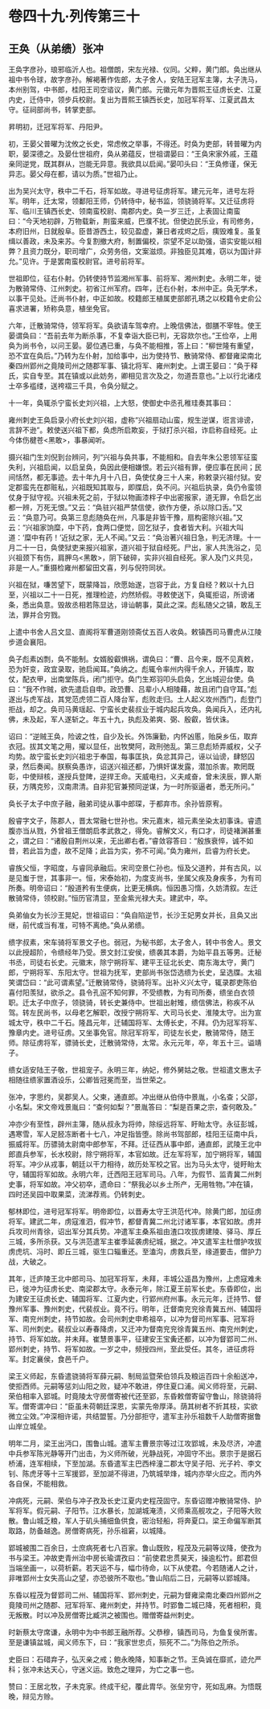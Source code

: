 # 卷四十九·列传第三十

## 王奂（从弟缋）张冲

王奂字彦孙，琅邪临沂人也。祖僧朗，宋左光禄、仪同。父粹，黄门郎。奂出继从祖中书令球，故字彦孙。解褐著作佐郎，太子舍人，安陆王冠军主簿，太子洗马，本州别驾，中书郎，桂阳王司空谘议，黄门郎。元徽元年为晋熙王征虏长史、江夏内史，迁侍中，领步兵校尉。复出为晋熙王镇西长史，加冠军将军、江夏武昌太守。征祠部尚书，转掌吏部。

昇明初，迁冠军将军、丹阳尹。

初，王晏父普曜为沈攸之长史，常虑攸之举事，不得还。时奂为吏部，转普曜为内职，晏深德之。及晏仕世祖府，奂从弟蕴反，世祖谓晏曰：“王奂宋家外戚，王蕴亲同逆党，既其群从，岂能无异意。我欲具以启闻。”晏叩头曰：“王奂修谨，保无异志。晏父母在都，请以为质。”世祖乃止。

出为吴兴太守，秩中二千石，将军如故。寻进号征虏将军。建元元年，进号左将军。明年，迁太常，领鄱阳王师，仍转侍中，秘书监，领骁骑将军。又迁征虏将军、临川王镇西长史、领南蛮校尉、南郡内史。奂一岁三迁，上表固让南蛮曰：“今天地初辟，万物载新，荆蛮来威，巴濮不扰。但使边民乐业，有司修务，本府旧州，日就殷阜。臣昔游西土，较见盈虚，兼日者戎烬之后，痍毁难复。虽复缉以善政，未及来苏。今复割撤大府，制置偏校，崇望不足以助强，语实安能以相弊？且资力既分，职司增广，众劳务倍，文案滋烦。非独臣见其难，窃以为国计非允。”见许。于是罢南蛮校尉官。进号前将军。

世祖即位，征右仆射。仍转使持节监湘州军事、前将军、湘州刺史。永明二年，徙为散骑常侍、江州刺史。初省江州军府。四年，迁右仆射，本州中正。奂无学术，以事干见处。迁尚书仆射，中正如故。校籍郎王植属吏部郎孔琇之以校籍令史俞公喜求进署，矫称奂意，植坐免官。

六年，迁散骑常侍，领军将军。奂欲请车驾幸府。上晚信佛法，御膳不宰牲。使王晏谓奂曰：“吾前去年为断杀事，不复幸诣大臣已判，无容欻尔也。”王俭卒，上用奂为尚书令，以问王晏。晏位遇已重，与奂不能相推，答上曰：“柳世隆有重望，恐不宜在奂后。”乃转为左仆射，加给事中，出为使持节、散骑常侍、都督雍梁南北秦四州郢州之竟陵司州之随郡军事、镇北将军、雍州刺史。上谓王晏曰：“奂于释氏，实自专至。其在镇或以此妨务，卿相见言次及之，勿道吾意也。”上以行北诸戍士卒多褴缕，送袴褶三千具，令奂分赋之。

十一年，奂辄杀宁蛮长史刘兴祖，上大怒，使御史中丞孔稚珪奏其事曰：

雍州刺史王奂启录小府长史刘兴祖，虚称“兴祖扇动山蛮，规生逆谋，诳言诽谤，言辞不逊”。敕使送兴祖下都，奂虑所启欺妄，于狱打杀兴祖，诈启称自经死。止今体伤楗苍<黑敢>，事暴闻听。

摄兴祖门生刘倪到台辨问，列“兴祖与奂共事，不能相和。自去年朱公恩领军征蛮失利，兴祖启闻，以启呈奂，奂因此便相嫌恨。若云兴祖有罪，便应事在民间；民间恬然，都无事迹。去十年九月十八日，奂使仗身三十人来，称敕录兴祖付狱。安定郡蛮先在郡赃私，兴祖既知其取与，即牒启，奂不问。兴祖后执录，奂仍令蛮领仗身于狱守视。兴祖未死之前，于狱以物画漆柈子中出密报家，道无罪，令启乞出都一辨，万死无恨。”又云：“奂驻兴祖严禁信使，欲作方便，杀以除口舌。”又云：“奂意乃可。奂第三息彪随奂在州，凡事是非皆干豫，扇构密除兴祖。”又云：“兴祖家饷糜，中下药，食两口便觉，回乞狱子，食者皆大利。兴祖大叫道：‘糜中有药！’近狱之家，无人不闻。”又云：“奂治著兴祖日急，判无济理。十一月二十一日，奂使狱吏来报兴祖家，道兴祖于狱自经死。尸出，家人共洗浴之，见兴祖颈下有伤，肩胛乌<黑敢>，阴下破碎，实非兴祖自经死。家人及门义共见，非是一人。”重摄检雍州都留田文喜，列与倪符同状。

兴祖在狱，嗛苦望下，既蒙降旨，欣愿始遂，岂容于此，方复自经？敕以十九日至，兴祖以二十一日死，推理检迹，灼然矫假。寻敕使送下，奂辄拒诏，所谤诸条，悉出奂意。毁故丞相若陈显达，诽讪朝事，莫此之深。彪私随父之镇，敢乱王法，罪并合穷戮。

上遣中书舍人吕文显、直阁将军曹道刚领斋仗五百人收奂。敕镇西司马曹虎从江陵步道会襄阳。

奂子彪素凶剽，奂不能制。女婿殷叡惧祸，谓奂曰：“曹、吕今来，既不见真敕，恐为奸变，政宜录取，驰启闻耳。”奂纳之。彪辄令率州内得千余人，开镇库，取仗，配衣甲，出南堂陈兵，闭门拒守。奂门生郑羽叩头启奂，乞出城迎台使。奂曰：“我不作贼，欲先遣启自申。政恐曹、吕辈小人相陵藉，故且闭门自守耳。”彪遂出与虎军战，其党范虎领二百人降台军，彪败走归。土人起义攻州西门，彪登门拒战，却之。奂司马黄瑶起、宁蛮长史裴叔业于城内起兵攻奂。奂闻兵入，还内礼佛，未及起，军人遂斩之。年五十九，执彪及弟爽、弼、殷叡，皆伏诛。

诏曰：“逆贼王奂，险诐之性，自少及长。外饰廉勤，内怀凶慝，贻戾乡伍，取弃衣冠。拔其文笔之用，擢以显任，出牧樊阿，政刑弛乱。第三息彪矫弄威权，父子均势。故宁蛮长史刘兴祖忠于奉国，每事匡执，奂忿其异己，诬以讪谤，肆怒囚录，然后奏闻。朕察奂愚诈，诏送兴祖还都，乃惧奸谋发露，潜加杀害。欺罔既彰，中使辩核，遂授兵登陴，逆捍王命。天威电扫，义夫咸奋，曾未浃辰，罪人斯获，方隅克殄，汉南肃清。自非犯官兼预同逆谋，为一时所驱逼者，悉无所问。”

奂长子太子中庶子融，融弟司徒从事中郎琛，于都弃市。余孙皆原宥。

殷睿字文子，陈郡人，晋太常融七世孙也。宋元嘉末，祖元素坐染太初事诛。睿遗腹亦当从戮，外曾祖王僧朗启孝武救之，得免。睿解文义，有口才，司徒褚渊甚重之，谓之曰：“诸殷自荆州以来，无出卿右者。”睿敛容答曰：“殷族衰悴，诚不如昔，若此旨为虚，故不足降；此旨为实，弥不可闻。”奂为雍州，启睿为府长史。

睿族父恒，字昭度，与睿同承融后。宋司空景仁孙也。恒及父道矜，并有古风，以是见蚩于世，其事非一。恒，宋泰始初，为度支尚书，坐属父疾及身疾多，为有司所奏。明帝诏曰：“殷道矜有生便病，比更无横病。恒因愚习惰，久妨清叙。左迁散骑常侍，领校尉。”恒历官清显，至金紫光禄大夫。建武中，卒。

奂弟伷女为长沙王晃妃，世祖诏曰：“奂自陷逆节，长沙王妃男女并长，且奂又出继，前代或当有准，可特不离绝。”奂从弟缋。

缋字叔素，宋车骑将军景文子也。弱冠，为秘书郎，太子舍人，转中书舍人。景文以此授超阶，令缋经年乃受。景文封江安侯，缋袭其本爵，为始平县五等男。迁秘书丞，司徒右长史。元徽末，除宁朔将军、建平王征北长史、南东海太守，黄门郎，宁朔将军、东阳太守。世祖为抚军，吏部尚书张岱选缋为长史，呈选牒。太祖笑谓岱曰：“此可谓素望。”迁散骑常侍，骁骑将军。出补义兴太守，辄录郡吏陈伯喜付阳羡狱，欲杀之。县令孔逭不知何罪，不受缋教，为有司所奏，缋坐白衣领职。迁太子中庶子，领骁骑，转长史兼侍中。世祖出射雉，缋信佛法，称疾不从驾。转左民尚书，以母老乞解职，改授宁朔将军、大司马长史、淮陵太守。出为宣城太守，秩中二千石。隆昌元年，迁辅国将军、太傅长史，不拜。仍为冠军将军、豫章内史。进号征虏。又坐事免官。除冠军将军，司徒左长史，散骑常侍，随王师。除征虏将军，骠骑长史，迁散骑常侍，太常。永元元年，卒，年五十三。谥靖子。

缋女适安陆王子敬，世祖宠子。永明三年，纳妃，修外舅姑之敬。世祖遣文惠太子相随往缋家置酒设乐，公卿皆冠冕而至，当世荣之。

张冲，字思约，吴郡吴人。父柬，通直郎。冲出继从伯侍中景胤，小名查；父邵，小名梨。宋文帝戏景胤曰：“查何如梨？”景胤答曰：“梨是百果之宗，查何敢及。”

冲亦少有至性，辟州主簿，随从叔永为将帅，除绥远将军、盱眙太守。永征彭城，遇寒雪，军人足胫冻断者十七八，冲足指皆堕。除尚书驾部郎，桂阳王征南中兵，振威将军。历骠骑太尉南中郎参军，不拜。迁征西从事中郎，通直郎，武陵王北中郎直兵参军，长水校尉，除宁朔将军，本官如故。迁左军将军，加宁朔将军，辅国将军。冲少从戎事，朝廷以干力相待，故历处军校之官。出为马头太守，徙盱眙太守，辅国将军如故。永明六年，迁西阳王冠军司马。八年，为假节、监青冀二州刺史事，将军如故。冲父初卒，遗命曰：“祭我必以乡土所产，无用牲物。”冲在镇，四时还吴园中取果菜，流涕荐焉。仍转刺史。

郁林即位，进号冠军将军。明帝即位，以晋寿太守王洪范代冲。除黄门郎，加征虏将军。建武二年，虏寇淮泗，假冲节，都督青冀二州北讨诸军事，本官如故。虏并兵攻司州青徐，诏出军分其兵势。冲遣军主桑系祖由渣口攻拔虏建陵、驿马、厚丘三城，多所杀获。又与洪范遣军主崔季延袭虏纪城，据之。冲又遣军主杜僧护攻拔虏虎坑、冯时、即丘三城，驱生口辎重还。至溘沟，虏救兵至，缘道要击，僧护力战，大破之。

其年，迁庐陵王北中郎司马、加冠军将军，未拜，丰城公遥昌为豫州，上虑寇难未已，徙冲为征虏长史、南梁郡太守。永泰元年，除江夏王前军长史。东昏即位，出为建安王征虏长史、辅国将军、江夏内史，行郢州府州事。永元元年，迁持节、督豫州军事、豫州刺史，代裴叔业。竟不行。明年，迁督南兖兖徐青冀五州、辅国将军、南兖州刺史，持节如故。会司州刺史申希祖卒，以冲为督司州军事、冠军将军、司州刺史。裴叔业以寿春降虏，又迁冲为督南兖兖徐青冀五州、南兖州刺史，持节、将军如故。并未拜。崔慧景事平，征建安王宝夤还都，以冲为督郢司二州、郢州刺史，持节、将军如故。一岁之中，频授四州，至此受任。其冬，进征虏将军。封定襄侯，食邑千户。

梁王义师起，东昏遣骁骑将军薛元嗣、制局监暨荣伯领兵及粮运百四十余船送冲，使拒西师。元嗣等惩刘山阳之败，疑冲不敢进，停住夏口浦。闻义师将至，元嗣、荣伯相率入郢城。时竟陵太守房僧寄被代还至郢，东昏敕僧寄留守鲁山，除骁骑将军。僧寄谓冲曰：“臣虽未荷朝廷深恩，实蒙先帝厚泽。荫其树者不折其枝，实欲微立尘效。”冲深相许诺，共结盟誓。乃分部拒守，遣军主孙乐祖数千人助僧寄据鲁山岸立城垒。

明年二月，梁王出沔口，围鲁山城。遣军主曹景宗等过江攻郢城，未及尽济，冲遣中兵参军陈光静等开门出击，为义师所破，光静战死，冲固守不出。景宗于是据石桥浦，连军相续，下至加湖。东昏遣军主巴西梓潼二郡太守吴子阳、光子衿、李文钊、陈虎牙等十三军援郢，至加湖不得进，乃筑城举烽，城内亦举火应之。而内外各自保，不能相救。

冲病死，元嗣、荣伯与冲子孜及长史江夏内史程茂固守。东昏诏赠冲散骑常侍、护军将军。假元嗣、子阳节。江水暴长，加湖城淹渍，义师乘高舰攻之，子阳等大败散。鲁山城乏粮，军人于矶头捕细鱼供食，密治轻船，将奔夏口。梁王命偏军断其取路，防备越逸。房僧寄病死，孙乐祖窘，以城降。

郢城被围二百余日，士庶病死者七八百家。鲁山既败，程茂及元嗣等议降，使孜为书与梁王。冲故吏青州治中房长瑜谓孜曰：“前使君忠贯昊天，操逾松竹。郎君但当端坐画一，以荷析薪。若天运不与，幅巾待命，以下从使君。今若随诸人之计，非唯郢州士女失高山之望，亦恐彼所不取也。”鲁山陷后二日，元嗣等以郢城降。

东昏以程茂为督郢司二州、辅国将军、郢州刺史，元嗣为督雍梁南北秦四州郢州之竟陵司州之随郡、冠军将军、雍州刺史，并持节。时郢鲁二城已降，死者相积，竟无叛散。时以冲及房僧寄比臧洪之被围也。赠僧寄益州刺史。

时新蔡太守席谦，永明中为中书郎王融所荐。父恭穆，镇西司马，为鱼复侯所害。至是谦镇盆城，闻义师东下，曰：“我家世忠贞，殒死不二。”为陈伯之所杀。

史臣曰：石碏弃子，弘灭亲之戒；鲍永晚降，知事新之节。王奂诚在靡贰，迹允严科；张冲未达天心，守迷义运。致危之理异，为亡之事一也。

赞曰：王居北牧，子未克家。终成干纪，覆此胄华。张垒穷守，死如乱麻。为悟既晚，辩见方赊。
